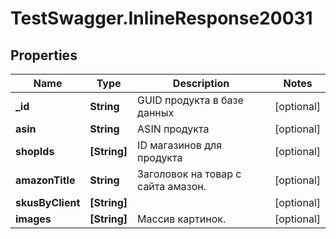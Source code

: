 # TestSwagger.InlineResponse20031

## Properties

Name | Type | Description | Notes
------------ | ------------- | ------------- | -------------
**_id** | **String** | GUID продукта в базе данных | [optional] 
**asin** | **String** | ASIN продукта | [optional] 
**shopIds** | **[String]** | ID магазинов для продукта | [optional] 
**amazonTitle** | **String** | Заголовок на товар с сайта амазон. | [optional] 
**skusByClient** | **[String]** |  | [optional] 
**images** | **[String]** | Массив картинок. | [optional] 


